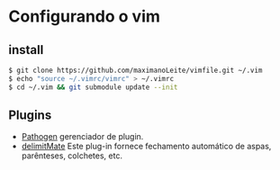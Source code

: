 # Configurando o vim

## install 
```bash
$ git clone https://github.com/maximanoLeite/vimfile.git ~/.vim
$ echo "source ~/.vimrc/vimrc" > ~/.vimrc
$ cd ~/.vim && git submodule update --init
```

## Plugins

- [Pathogen]("https://github.com/tpope/vim-pathogen") gerenciador de plugin. 
- [delimitMate]("https://github.com/Raimondi/delimitMate") Este plug-in fornece fechamento automático de aspas, parênteses, colchetes, etc.